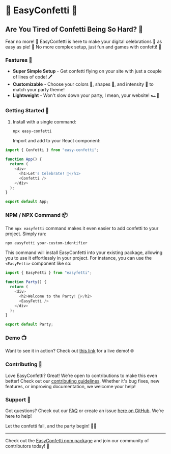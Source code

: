 # 🎉 EasyConfetti 🎉

## Are You Tired of Confetti Being So Hard? 🤔

Fear no more! 🎊 EasyConfetti is here to make your digital celebrations 🥳 as easy as pie! 🍰 No more complex setup, just fun and games with confetti! 🎈

### Features 🌟

- **Super Simple Setup** - Get confetti flying on your site with just a couple of lines of code! 🖊️
- **Customizable** - Choose your colors 🌈, shapes 🌟, and intensity 🚀 to match your party theme!
- **Lightweight** - Won't slow down your party, I mean, your website! 🏎️💨

### Getting Started 🚀

1. Install with a single command:
   ```bash
   npx easy-confetti
   ```
   Import and add to your React component:

```javascript
import { Confetti } from "easy-confetti";

function App() {
  return (
    <div>
      <h1>Let's Celebrate! 🎉</h1>
      <Confetti />
    </div>
  );
}

export default App;
```

### NPM / NPX Command 📦

The `npx easyfetti` command makes it even easier to add confetti to your project. Simply run:

```bash
npx easyfetti your-custom-identifier
```

This command will install EasyConfetti into your existing package, allowing you to use it effortlessly in your project. For instance, you can use the `<EasyFetti>` component like so:

```javascript
import { EasyFetti } from "easyfetti";

function Party() {
  return (
    <div>
      <h2>Welcome to the Party! 🎉</h2>
      <EasyFetti />
    </div>
  );
}

export default Party;
```

### Demo 📺

Want to see it in action? Check out [this link](easyfetti.com) for a live demo! 🌐

### Contributing 🤝

Love EasyConfetti? Great! We’re open to contributions to make this even better! Check out our [contributing guidelines](https://github.com/your-repo/easyfetti/blob/main/CONTRIBUTING.md). Whether it's bug fixes, new features, or improving documentation, we welcome your help!

### Support 💖

Got questions? Check out our [FAQ](https://github.com/your-repo/easyfetti#faq) or create an issue [here on GitHub](https://github.com/your-repo/easyfetti/issues). We’re here to help!

Let the confetti fall, and the party begin! 🎉🎊

---

Check out the [EasyConfetti npm package](https://www.npmjs.com/package/easyfetti) and join our community of contributors today! 🎉
